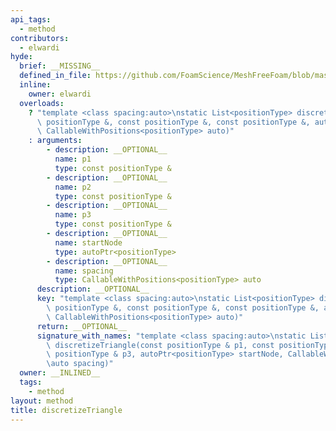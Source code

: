 ```yaml
---
api_tags:
  - method
contributors:
  - elwardi
hyde:
  brief: __MISSING__
  defined_in_file: https://github.com/FoamScience/MeshFreeFoam/blob/master/src/meshfree/discretizationPolicies/genericDiscretizationPolicy/genericDiscretizationPolicy.H
  inline:
    owner: elwardi
  overloads:
    ? "template <class spacing:auto>\nstatic List<positionType> discretizeTriangle(const\
      \ positionType &, const positionType &, const positionType &, autoPtr<positionType>,\
      \ CallableWithPositions<positionType> auto)"
    : arguments:
        - description: __OPTIONAL__
          name: p1
          type: const positionType &
        - description: __OPTIONAL__
          name: p2
          type: const positionType &
        - description: __OPTIONAL__
          name: p3
          type: const positionType &
        - description: __OPTIONAL__
          name: startNode
          type: autoPtr<positionType>
        - description: __OPTIONAL__
          name: spacing
          type: CallableWithPositions<positionType> auto
      description: __OPTIONAL__
      key: "template <class spacing:auto>\nstatic List<positionType> discretizeTriangle(const\
        \ positionType &, const positionType &, const positionType &, autoPtr<positionType>,\
        \ CallableWithPositions<positionType> auto)"
      return: __OPTIONAL__
      signature_with_names: "template <class spacing:auto>\nstatic List<positionType>\
        \ discretizeTriangle(const positionType & p1, const positionType & p2, const\
        \ positionType & p3, autoPtr<positionType> startNode, CallableWithPositions<positionType>\
        \auto spacing)"
  owner: __INLINED__
  tags:
    - method
layout: method
title: discretizeTriangle
---
```


